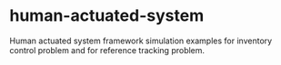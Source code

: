 # human-actuated-system
Human actuated system framework simulation examples for inventory control problem and for reference tracking problem.
